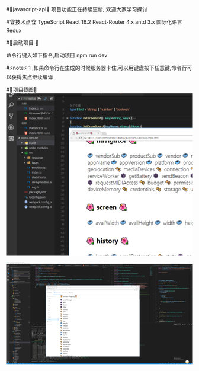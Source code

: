 #🦄javascript-api🦄
项目功能正在持续更新, 欢迎大家学习探讨


#🏆技术点🏆
TypeScript
React 16.2 
React-Router 4.x
antd 3.x
国际化语言
Redux

#🚀启动项目 🚀

命令行键入如下指令,启动项目
npm run dev  

#⚡️note⚡️
1 ,如果命令行在生成的时候服务器卡住,可以用键盘按下任意键,命令行可以获得焦点继续编译 


#🌌项目截图🌌
<img src='./src/gitsource/show1.png' />

<img src='./src/gitsource/show2.png' />